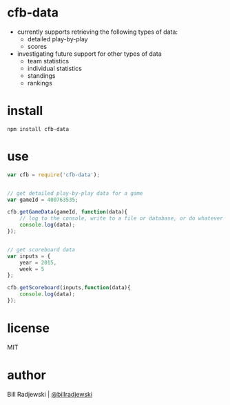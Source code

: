 # cfb-data

- currently supports retrieving the following types of data:
    - detailed play-by-play
    - scores
- investigating future support for other types of data
    - team statistics
    - individual statistics
    - standings
    - rankings

# install
```shell
npm install cfb-data
```

# use
```javascript
var cfb = require('cfb-data');


// get detailed play-by-play data for a game
var gameId = 400763535;

cfb.getGameData(gameId, function(data){
    // log to the console, write to a file or database, or do whatever you will
    console.log(data);
});


// get scoreboard data
var inputs = {
    year = 2015,
    week = 5
};

cfb.getScoreboard(inputs,function(data){
    console.log(data);
});
```

# license
MIT

# author
Bill Radjewski | [@billradjewski](https://twitter.com/billradjewski)